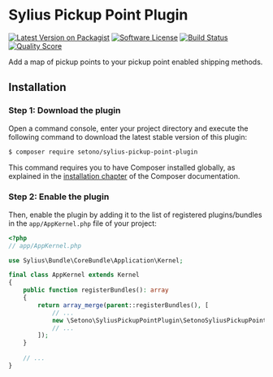 # Sylius Pickup Point Plugin

[![Latest Version on Packagist][ico-version]][link-packagist]
[![Software License][ico-license]](LICENSE)
[![Build Status][ico-travis]][link-travis]
[![Quality Score][ico-code-quality]][link-code-quality]

Add a map of pickup points to your pickup point enabled shipping methods.

## Installation


### Step 1: Download the plugin

Open a command console, enter your project directory and execute the following command to download the latest stable version of this plugin:

```bash
$ composer require setono/sylius-pickup-point-plugin
```

This command requires you to have Composer installed globally, as explained in the [installation chapter](https://getcomposer.org/doc/00-intro.md) of the Composer documentation.


### Step 2: Enable the plugin

Then, enable the plugin by adding it to the list of registered plugins/bundles
in the `app/AppKernel.php` file of your project:

```php
<?php
// app/AppKernel.php

use Sylius\Bundle\CoreBundle\Application\Kernel;

final class AppKernel extends Kernel
{
    public function registerBundles(): array
    {
        return array_merge(parent::registerBundles(), [
            // ...
            new \Setono\SyliusPickupPointPlugin\SetonoSyliusPickupPointPlugin(),
            // ...
        ]);
    }
    
    // ...
}
```

[ico-version]: https://img.shields.io/packagist/v/setono/sylius-pickup-point-plugin.svg?style=flat-square
[ico-license]: https://img.shields.io/badge/license-MIT-brightgreen.svg?style=flat-square
[ico-travis]: https://img.shields.io/travis/Setono/SyliusPickupPointPlugin/master.svg?style=flat-square
[ico-code-quality]: https://img.shields.io/scrutinizer/g/Setono/SyliusPickupPointPlugin.svg?style=flat-square

[link-packagist]: https://packagist.org/packages/setono/sylius-pickup-point-plugin
[link-travis]: https://travis-ci.org/Setono/SyliusPickupPointPlugin
[link-code-quality]: https://scrutinizer-ci.com/g/Setono/SyliusPickupPointPlugin